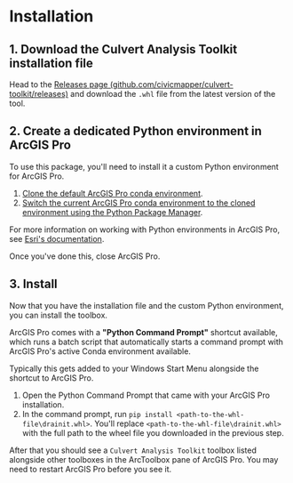 # Installation

## 1. Download the Culvert Analysis Toolkit installation file

Head to the [Releases page (github.com/civicmapper/culvert-toolkit/releases)](https://github.com/civicmapper/culvert-toolkit/releases) and download the `.whl` file from the latest version of the tool.

## 2. Create a dedicated Python environment in ArcGIS Pro

To use this package, you'll need to install it a custom Python environment for ArcGIS Pro.

1. [Clone the default ArcGIS Pro conda environment](https://pro.arcgis.com/en/pro-app/latest/arcpy/get-started/clone-an-environment.htm).
2. [Switch the current ArcGIS Pro conda environment to the cloned environment using the Python Package Manager](https://pro.arcgis.com/en/pro-app/latest/arcpy/get-started/activate-an-environment.htm).

For more information on working with Python environments in ArcGIS Pro, see [Esri's documentation](https://pro.arcgis.com/en/pro-app/latest/arcpy/get-started/what-is-conda.htm).

Once you've done this, close ArcGIS Pro.

## 3. Install 

Now that you have the installation file and the custom Python environment, you can install the toolbox.

ArcGIS Pro comes with a **"Python Command Prompt"** shortcut available, which runs a batch script that automatically starts a command prompt with ArcGIS Pro's active Conda environment available. 

Typically this gets added to your Windows Start Menu alongside the shortcut to ArcGIS Pro.

1. Open the Python Command Prompt that came with your ArcGIS Pro installation.
3. In the command prompt, run `pip install <path-to-the-whl-file\drainit.whl>`. You'll replace `<path-to-the-whl-file\drainit.whl>` with the full path to the wheel file you downloaded in the previous step.

After that you should see a `Culvert Analysis Toolkit` toolbox listed alongside other toolboxes in the ArcToolbox pane of ArcGIS Pro. You may need to restart ArcGIS Pro before you see it.
